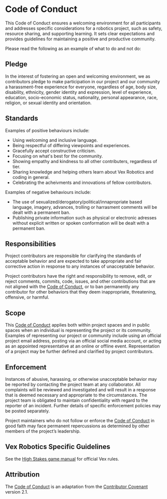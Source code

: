 # Code of Conduct
This Code of Conduct ensures a welcoming environment for all participants and addresses specific considerations for a robotics project, such as safety, resource sharing, and supporting learning. It sets clear expectations and provides guidelines for maintaining a positive and productive community.

Please read the following as an example of what to do and not do:

## Pledge
In the interest of fostering an open and welcoming environment, we as contributors pledge to make participation in our project and our community a harassment-free experience for everyone, regardless of age, body size, disability, ethnicity, gender identity and expression, level of experience, education, socio-economic status, nationality, personal appearance, race, religion, or sexual identity and orientation.

## Standards
Examples of positive behaviours include:
 * Using welcoming and inclusive language.
 * Being respectful of differing viewpoints and experiences.
 * Gracefully accept constructive criticism.
 * Focusing on what's best for the community.
 * Showing empathy and kindness to all other contributers, regardless of tier.
 * Sharing knowledge and helping others learn about Vex Robotics and coding in general.
 * Celebrating the acheivments and innovations of fellow contributors.

Examples of negative behaviours include:
 * The use of sexualized/derogatory/political/innapropriate based language, imagery, advances, trolling or harrasment comments will be dealt with a permanent ban.
 * Publishing private information such as physical or electronic adresses without explicit written or spoken conformation will be dealt with a permanent ban.

## Responsibilities
Project contributors are responsible for clarifying the standards of acceptable behavior and are expected to take appropriate and fair corrective action in response to any instances of unacceptable behavior.

Project contributors have the right and responsibility to remove, edit, or reject comments, commits, code, issues, and other contributions that are not aligned with the [Code of Conduct](#standards), or to ban permanently any contributor for other behaviors that they deem inappropriate, threatening, offensive, or harmful.

## Scope
This [Code of Conduct](#standards) applies both within project spaces and in public spaces when an individual is representing the project or its community. Examples of representing our project or community include using an official project email address, posting via an official social media account, or acting as an appointed representative at an online or offline event. Representation of a project may be further defined and clarified by project contributors.

## Enforcement
Instances of abusive, harassing, or otherwise unacceptable behavior may be reported by contacting the project team at any collaborator. All complaints will be reviewed and investigated and will result in a response that is deemed necessary and appropriate to the circumstances. The project team is obligated to maintain confidentiality with regard to the reporter of an incident. Further details of specific enforcement policies may be posted separately.

Project maintainers who do not follow or enforce the [Code of Conduct](#standards) in good faith may face permanent repercussions as determined by other members of the project’s leadership.

## Vex Robotics Specific Guidelines
See the [High Stakes game manual](https://content.vexrobotics.com/docs/2024-2025/v5rc-high-stakes/VRC-HighStakesManual-24-25-0.1.pdf) for official Vex rules.

## Attribution
The [Code of Conduct](#standards) is an adaptation from the [Contributor Covenant](https://www.contributor-covenant.org/) version 2.1.
